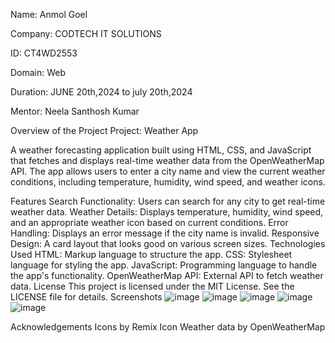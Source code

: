 Name: Anmol Goel

Company: CODTECH IT SOLUTIONS

ID: CT4WD2553

Domain: Web 

Duration: JUNE 20th,2024 to july 20th,2024

Mentor: Neela Santhosh Kumar

Overview of the Project
Project: Weather App

A weather forecasting application built using HTML, CSS, and JavaScript that fetches and displays real-time weather data from the OpenWeatherMap API. The app allows users to enter a city name and view the current weather conditions, including temperature, humidity, wind speed, and weather icons.

Features
Search Functionality: Users can search for any city to get real-time weather data.
Weather Details: Displays temperature, humidity, wind speed, and an appropriate weather icon based on current conditions.
Error Handling: Displays an error message if the city name is invalid.
Responsive Design: A card layout that looks good on various screen sizes.
Technologies Used
HTML: Markup language to structure the app.
CSS: Stylesheet language for styling the app.
JavaScript: Programming language to handle the app's functionality.
OpenWeatherMap API: External API to fetch weather data.
License
This project is licensed under the MIT License. See the LICENSE file for details.
Screenshots
![image](https://github.com/Anmolgoel2003/CODTECH-Task-1/assets/92874442/443d7bfc-9448-4bd7-b025-49113470770b)
![image](https://github.com/Anmolgoel2003/CODTECH-Task-1/assets/92874442/5c0f4b91-0b8b-4ee3-af94-2464d80590f9)
![image](https://github.com/Anmolgoel2003/CODTECH-Task-1/assets/92874442/290fc867-ef3a-43f8-a427-64c5a18ce45a)
![image](https://github.com/Anmolgoel2003/CODTECH-Task-1/assets/92874442/924005c9-0302-4fd6-b00b-eed3e40b9364)
![image](https://github.com/Anmolgoel2003/CODTECH-Task-1/assets/92874442/3d9ac5aa-6353-45e9-9974-e7b91d72a958)





Acknowledgements
Icons by Remix Icon
Weather data by OpenWeatherMap
